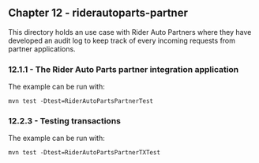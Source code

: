 Chapter 12 - riderautoparts-partner
-----------------------------------

This directory holds an use case with Rider Auto Partners where they have developed an audit log to keep track of every
incoming requests from partner applications.

### 12.1.1 - The Rider Auto Parts partner integration application

The example can be run with:

    mvn test -Dtest=RiderAutoPartsPartnerTest

### 12.2.3 - Testing transactions

The example can be run with:

    mvn test -Dtest=RiderAutoPartsPartnerTXTest


